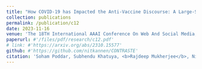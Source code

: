 ```yaml
---
title: "How COVID-19 has Impacted the Anti-Vaccine Discourse: A Large-Scale Twitter Study Spanning Pre-COVID and Post-COVID Era"
collection: publications
permalink: /publication/c12
date: 2023-11-16
venue: 'The 18TH International AAAI Conference On Web And Social Media, <b>ICWSM 2024</b>'
paperurl: #'/files/pdf/research/c12.pdf'
# link: #'https://arxiv.org/abs/2310.15577'
github: #'https://github.com/nitkannen/CONTRASTE'
citation: 'Soham Poddar, Subhendu Khatuya, <b>Rajdeep Mukherjee</b>, Niloy Ganguly, Saptarshi Ghosh'
---
```


<!-- [Paper](/files/pdf/research/c11.pdf){: .btn--research} [Code](https://github.com/nitkannen/CONTRASTE){: .btn--research} [Poster](/files/pdf/research/CONTRASTE_EMNLP2023_Poster.pdf){: .btn--research} [Citation](https://aclanthology.org/2023.findings-emnlp.807/){: .btn--research} -->
